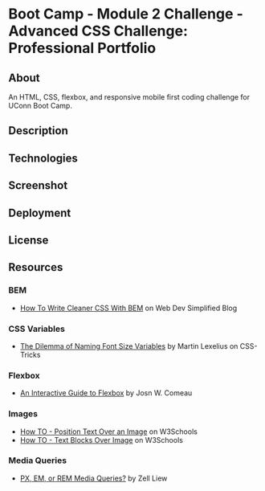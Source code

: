 # Boot Camp - Module 2 Challenge - Advanced CSS Challenge: Professional Portfolio

## About

An HTML, CSS, flexbox, and responsive mobile first coding challenge for UConn Boot Camp.

## Description

## Technologies

## Screenshot

## Deployment

## License

## Resources

### BEM

- [How To Write Cleaner CSS With BEM](https://blog.webdevsimplified.com/2020-05/bem/) on Web Dev Simplified Blog

### CSS Variables

- [The Dilemma of Naming Font Size Variables](https://css-tricks.com/the-dilemma-of-naming-font-size-variables/) by Martin Lexelius on CSS-Tricks

### Flexbox

- [An Interactive Guide to Flexbox](https://www.joshwcomeau.com/css/interactive-guide-to-flexbox/) by Josn W. Comeau

### Images

- [How TO - Position Text Over an Image](https://www.w3schools.com/howto/howto_css_image_text.asp) on W3Schools
- [How TO - Text Blocks Over Image](https://www.w3schools.com/howto/howto_css_image_text_blocks.asp) on W3Schools

### Media Queries

- [PX, EM, or REM Media Queries?](https://zellwk.com/blog/media-query-units/) by Zell Liew
